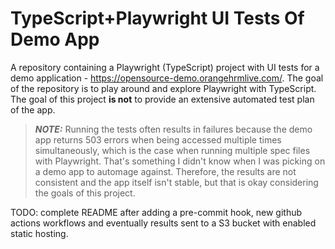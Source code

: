 # TypeScript+Playwright UI Tests Of Demo App

A repository containing a Playwright (TypeScript) project with UI tests for a demo application - https://opensource-demo.orangehrmlive.com/. The goal of the repository is to play around and explore Playwright with TypeScript. The goal of this project **is not** to provide an extensive automated test plan of the app.

> **_NOTE:_** Running the tests often results in failures because the demo app returns 503 errors when being accessed multiple times simultaneously, which is the case when running multiple spec files with Playwright. That's something I didn't know when I was picking on a demo app to automage against. Therefore, the results are not consistent and the app itself isn't stable, but that is okay considering the goals of this project.

TODO: complete README after adding a pre-commit hook, new github actions workflows and eventually results sent to a S3 bucket with enabled static hosting.
